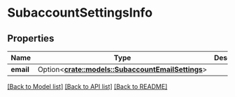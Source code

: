 # SubaccountSettingsInfo

## Properties

Name | Type | Description | Notes
------------ | ------------- | ------------- | -------------
**email** | Option<[**crate::models::SubaccountEmailSettings**](SubaccountEmailSettings.md)> |  | [optional]

[[Back to Model list]](../README.md#documentation-for-models) [[Back to API list]](../README.md#documentation-for-api-endpoints) [[Back to README]](../README.md)


